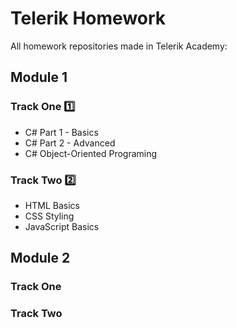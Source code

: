 # Telerik Homework

All homework repositories made in Telerik Academy:

## Module 1

### **Track One** :one:
- C# Part 1 - Basics
- C# Part 2 - Advanced
- C# Object-Oriented Programing

### **Track Two** :two:
- HTML Basics
- CSS Styling
- JavaScript Basics

## Module 2

### **Track One**

### **Track Two**